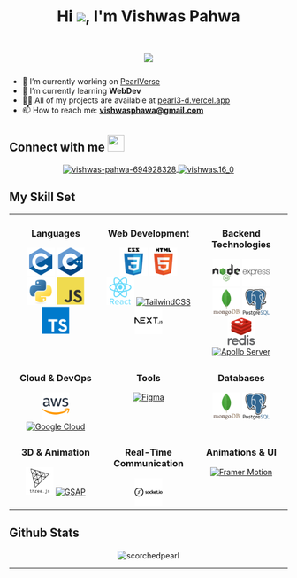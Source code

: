<h1 align="center">Hi <img width="35" src="https://raw.githubusercontent.com/nixin72/nixin72/master/wave.gif">, I'm Vishwas Pahwa</h1>

<h1 align="center">
    <img src="https://readme-typing-svg.herokuapp.com/?lines=A+passionate+Student+from+India;Web+Developer;Currently+learning+WebDev&center=true&size=20">
</h1>

- 🔭 I’m currently working on [PearlVerse](https://github.com/ScorchedPearl/PearlVerse)
- 🌱 I’m currently learning **WebDev**
- 👨‍💻 All of my projects are available at [pearl3-d.vercel.app](https://pearl3-d.vercel.app)
- 📫 How to reach me: **vishwasphawa@gmail.com**

## Connect with me <img src="https://media.giphy.com/media/iY8CRBdQXODJSCERIr/giphy.gif" width="30" height="30" style="margin-right: 10px;">
<p align="center">
    <a href="https://linkedin.com/in/vishwas-pahwa-694928328" target="blank">
        <img align="center" src="https://raw.githubusercontent.com/rahuldkjain/github-profile-readme-generator/master/src/images/icons/Social/linked-in-alt.svg" alt="vishwas-pahwa-694928328" height="30" width="40" />
    </a>
    <a href="https://instagram.com/vishwas.16_0" target="blank">
        <img align="center" src="https://raw.githubusercontent.com/rahuldkjain/github-profile-readme-generator/master/src/images/icons/Social/instagram.svg" alt="vishwas.16_0" height="30" width="40" />
    </a>
</p>

## My Skill Set

<div align="center">
    <table style="width: 100%; text-align: center; border-spacing: 10px;">
        <tr>
            <td valign="top" width="30%">
                <h3>Languages</h3>
                <div>
                    <a href="https://www.cprogramming.com/" target="_blank"><img src="https://raw.githubusercontent.com/devicons/devicon/master/icons/c/c-original.svg" alt="C" height="50" /></a>
                    <a href="https://www.cplusplus.com/" target="_blank"><img src="https://raw.githubusercontent.com/devicons/devicon/master/icons/cplusplus/cplusplus-original.svg" alt="C++" height="50" /></a>
                    <a href="https://www.python.org/" target="_blank"><img src="https://raw.githubusercontent.com/devicons/devicon/master/icons/python/python-original.svg" alt="Python" height="50" /></a>
                    <a href="https://www.javascript.com/" target="_blank"><img src="https://raw.githubusercontent.com/devicons/devicon/master/icons/javascript/javascript-original.svg" alt="JavaScript" height="50" /></a>
                    <a href="https://www.typescriptlang.org/" target="_blank"><img src="https://raw.githubusercontent.com/devicons/devicon/master/icons/typescript/typescript-original.svg" alt="TypeScript" height="50" /></a>
                </div>
            </td>
            <td valign="top" width="30%">
                <h3>Web Development</h3>
                <div>
                    <a href="https://www.w3schools.com/css/" target="_blank"><img src="https://raw.githubusercontent.com/devicons/devicon/master/icons/css3/css3-original-wordmark.svg" alt="CSS3" height="50" /></a>
                    <a href="https://www.w3.org/html/" target="_blank"><img src="https://raw.githubusercontent.com/devicons/devicon/master/icons/html5/html5-original-wordmark.svg" alt="HTML5" height="50" /></a>
                    <a href="https://reactjs.org/" target="_blank"><img src="https://raw.githubusercontent.com/devicons/devicon/master/icons/react/react-original-wordmark.svg" alt="React" height="50" /></a>
                    <a href="https://tailwindcss.com/" target="_blank"><img src="https://www.vectorlogo.zone/logos/tailwindcss/tailwindcss-icon.svg" alt="TailwindCSS" height="50" /></a>
                    <a href="https://nextjs.org/" target="_blank"><img src="https://raw.githubusercontent.com/devicons/devicon/master/icons/nextjs/nextjs-original-wordmark.svg" alt="Next.js" height="50" /></a>
                </div>
            </td>
            <td valign="top" width="30%">
                <h3>Backend Technologies</h3>
                <div>
                    <a href="https://nodejs.org" target="_blank"><img src="https://raw.githubusercontent.com/devicons/devicon/master/icons/nodejs/nodejs-original-wordmark.svg" alt="Node.js" height="50" /></a>
                    <a href="https://expressjs.com" target="_blank"><img src="https://raw.githubusercontent.com/devicons/devicon/master/icons/express/express-original-wordmark.svg" alt="Express.js" height="50" /></a>
                    <a href="https://www.mongodb.com/" target="_blank"><img src="https://raw.githubusercontent.com/devicons/devicon/master/icons/mongodb/mongodb-original-wordmark.svg" alt="MongoDB" height="50" /></a>
                    <a href="https://www.postgresql.org" target="_blank"><img src="https://raw.githubusercontent.com/devicons/devicon/master/icons/postgresql/postgresql-original-wordmark.svg" alt="PostgreSQL" height="50" /></a>
                    <a href="https://redis.io/" target="_blank"><img src="https://raw.githubusercontent.com/devicons/devicon/master/icons/redis/redis-original-wordmark.svg" alt="Redis" height="50" /></a>
                    <a href="https://www.apollographql.com/" target="_blank"><img src="https://raw.githubusercontent.com/devicons/devicon/master/icons/apollo/apollo-original-wordmark.svg" alt="Apollo Server" height="50" /></a>
                </div>
            </td>
        </tr>
        <tr>
            <td valign="top" width="30%">
                <h3>Cloud & DevOps</h3>
                <div>
                    <a href="https://aws.amazon.com" target="_blank"><img src="https://raw.githubusercontent.com/devicons/devicon/master/icons/amazonwebservices/amazonwebservices-original-wordmark.svg" alt="AWS" height="50" /></a>
                    <a href="https://cloud.google.com" target="_blank"><img src="https://www.vectorlogo.zone/logos/google_cloud/google_cloud-icon.svg" alt="Google Cloud" height="50" /></a>
                </div>
            </td>
            <td valign="top" width="30%">
                <h3>Tools</h3>
                <div>
                    <a href="https://www.figma.com/" target="_blank"><img src="https://www.vectorlogo.zone/logos/figma/figma-icon.svg" alt="Figma" height="50" /></a>
                </div>
            </td>
            <td valign="top" width="30%">
                <h3>Databases</h3>
                <div>
                    <a href="https://www.mongodb.com/" target="_blank"><img src="https://raw.githubusercontent.com/devicons/devicon/master/icons/mongodb/mongodb-original-wordmark.svg" alt="MongoDB" height="50" /></a>
                    <a href="https://www.postgresql.org/" target="_blank"><img src="https://raw.githubusercontent.com/devicons/devicon/master/icons/postgresql/postgresql-original-wordmark.svg" alt="PostgreSQL" height="50" /></a>
                </div>
            </td>
        </tr>
        <tr>
            <td valign="top" width="30%">
                <h3>3D & Animation</h3>
                <div>
                    <a href="https://threejs.org/" target="_blank"><img src="https://raw.githubusercontent.com/devicons/devicon/master/icons/threejs/threejs-original-wordmark.svg" alt="Three.js" height="50" /></a>
                    <a href="https://greensock.com/gsap/" target="_blank"><img src="https://www.vectorlogo.zone/logos/greensock/greensock-icon.svg" alt="GSAP" height="50" /></a>
                </div>
            </td>
            <td valign="top" width="30%">
                <h3>Real-Time Communication</h3>
                <div>
                    <a href="https://socket.io/" target="_blank"><img src="https://raw.githubusercontent.com/devicons/devicon/master/icons/socketio/socketio-original-wordmark.svg" alt="Socket.IO" height="50" /></a>
                </div>
            </td>
            <td valign="top" width="30%">
                <h3>Animations & UI</h3>
                <div>
                    <a href="https://www.framer.com/motion/" target="_blank"><img src="https://www.vectorlogo.zone/logos/framer/framer-icon.svg" alt="Framer Motion" height="50" /></a>
                </div>
            </td>
        </tr>
    </table>
</div>

<h2> Github Stats </h2>
<div align="center">
    <p><img align="center" src="https://github-readme-stats.vercel.app/api?username=scorchedpearl&show_icons=true&locale=en&theme=tokyonight" alt="scorchedpearl" /></p>
</div>

<hr>

